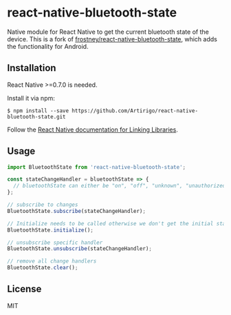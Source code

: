 # react-native-bluetooth-state
Native module for React Native to get the current bluetooth state of the device. This is a fork of [frostney/react-native-bluetooth-state](https://github.com/frostney/react-native-bluetooth-state), which adds the functionality for Android.

## Installation

React Native >=0.7.0 is needed.

Install it via npm:

```
$ npm install --save https://github.com/Artirigo/react-native-bluetooth-state.git
```

Follow the [React Native documentation for Linking Libraries](https://facebook.github.io/react-native/docs/linking-libraries-ios.html).

## Usage

```javascript
import BluetoothState from 'react-native-bluetooth-state';

const stateChangeHandler = bluetoothState => {
  // bluetoothState can either be "on", "off", "unknown", "unauthorized" or "unsupported", on iOS also "resetting"
};

// subscribe to changes
BluetoothState.subscribe(stateChangeHandler);

// Initialize needs to be called otherwise we don't get the initial state
BluetoothState.initialize();

// unsubscribe specific handler
BluetoothState.unsubscribe(stateChangeHandler);

// remove all change handlers
BluetoothState.clear();
```

## License
MIT
